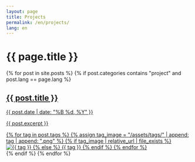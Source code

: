 ```yaml
---
layout: page
title: Projects
permalink: /en/projects/
lang: en
---
```


<h1>{{ page.title }}</h1>

<div class="projects-grid">
  {% for post in site.posts %}
    {% if post.categories contains "project" and post.lang == page.lang %}
      <div class="project-item">
        <a href="{{ post.url }}">
          <h2>{{ post.title }}</h2>
          <dt class="post-date">{{ post.date | date: "%B %d, %Y" }}</dt>
          <p>{{ post.excerpt }}</p>
              <div class="tags">
                {% for tag in post.tags %}
                  {% assign tag_image = "/assets/tags/" | append: tag | append: ".png" %}
                  {% if tag_image | relative_url | file_exists %}
                    <img src="{{ tag_image | relative_url }}" alt="{{ tag }}" class="tag-image">
                  {% else %}
                    <span class="tag">{{ tag }}</span>
                  {% endif %}
                {% endfor %}
              </div>
        </a>
      </div>
    {% endif %}
  {% endfor %}
</div>